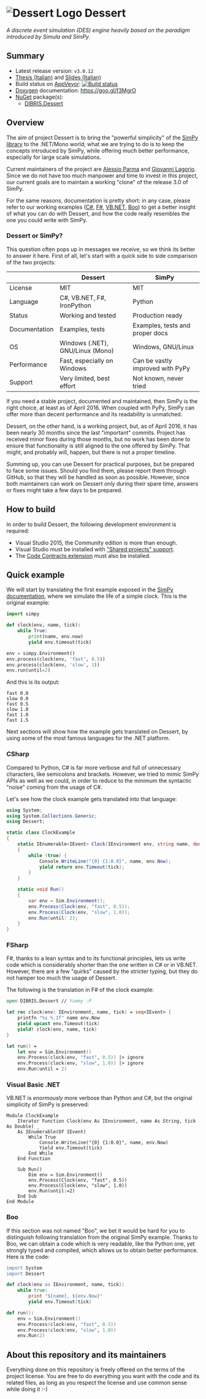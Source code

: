 ![](https://googledrive.com/host/0B8v0ikF4z2BiR29YQmxfSlE1Sms/Progetti/Dessert/logo-64.png "Dessert Logo") Dessert
==================================================================================================================

*A discrete event simulation (DES) engine heavily based on the paradigm introduced by Simula and SimPy.*

## Summary ##

* Latest release version: `v3.0.12`
* [Thesis (Italian)](https://googledrive.com/host/0B8v0ikF4z2BiR29YQmxfSlE1Sms/Progetti/Dessert/mthesis-essay.pdf) and [Slides (Italian)](https://googledrive.com/host/0B8v0ikF4z2BiR29YQmxfSlE1Sms/Progetti/Dessert/mthesis-slides.pdf)
* Build status on [AppVeyor](https://ci.appveyor.com): [![Build status](https://ci.appveyor.com/api/projects/status/w1wmaefjipfv8cfu?svg=true)](https://ci.appveyor.com/project/pomma89/dessert)
* [Doxygen](http://www.stack.nl/~dimitri/doxygen/index.html) documentation: https://goo.gl/f3MgrO
* [NuGet](https://www.nuget.org) package(s):
    + [DIBRIS.Dessert](https://www.nuget.org/packages/Dessert/)

## Overview ##

The aim of project Dessert is to bring the "powerful simplicity" of the [SimPy library](https://bitbucket.org/simpy/simpy/) to the .NET/Mono world; what we are trying to do is to keep the concepts introduced by SimPy, while offering much better performance, especially for large scale simulations.

Current maintainers of the project are [Alessio Parma](http://pomma89.altervista.org/) and [Giovanni Lagorio](http://www.disi.unige.it/person/LagorioG/). Since we do not have too much manpower and time to invest in this project, our current goals are to maintain a working "clone" of the release 3.0 of SimPy.

For the same reasons, documentation is pretty short: in any case, please refer to our working examples ([C#](https://github.com/pomma89/Dessert/tree/master/Dessert.Examples.CSharp), [F#](https://github.com/pomma89/Dessert/tree/master/Dessert.Examples.FSharp), [VB.NET](https://github.com/pomma89/Dessert/tree/master/Dessert.Examples.VisualBasic), [Boo](https://github.com/pomma89/Dessert/tree/master/Dessert.Examples.Boo)) to get a better insight of what you can do with Dessert, and how the code really resembles the one you could write with SimPy.

### Dessert or SimPy? ###

This question often pops up in messages we receive, so we think its better to answer it here. First of all, let's start with a quick side to side comparison of the two projects:

|               | Dessert                          | SimPy                            |
|---------------|----------------------------------|----------------------------------|
| License       | MIT                              | MIT                              |
| Language      | C#, VB.NET, F#, IronPython       | Python                           |
| Status        | Working and tested               | Production ready                 |
| Documentation | Examples, tests                  | Examples, tests and proper docs  |
| OS            | Windows (.NET), GNU/Linux (Mono) | Windows, GNU/Linux               |
| Performance   | Fast, especially on Windows      | Can be vastly improved with PyPy |
| Support       | Very limited, best effort        | Not known, never tried           |

If you need a stable project, documented and maintained, then SimPy is the right choice, at least as of April 2016. When coupled with PyPy, SimPy can offer more than decent performance and its readability is unmatched.

Dessert, on the other hand, is a working project, but, as of April 2016, it has been nearly 30 months since the last "important" commits. Project has received minor fixes during those months, but no work has been done to ensure that functionality is still aligned to the one offered by SimPy. That might, and probably will, happen, but there is not a proper timeline.

Summing up, you can use Dessert for practical purposes, but be prepared to face some issues. Should you find them, please report them through GitHub, so that they will be handled as soon as possible. However, since both maintainers can work on Dessert only during their spare time, answers or fixes might take a few days to be prepared.

## How to build ##

In order to build Dessert, the following development environment is required:

* Visual Studio 2015, the Community edition is more than enough.
* Visual Studio must be installed with ["Shared projects" support](http://www.c-sharpcorner.com/UploadFile/7ca517/shared-project-an-impressive-features-of-visual-studio-201/).
* The [Code Contracts extension](https://visualstudiogallery.msdn.microsoft.com/1ec7db13-3363-46c9-851f-1ce455f66970) must also be installed.

Quick example
-------------

We will start by translating the first example exposed in the [SimPy documentation](https://simpy.readthedocs.org/en/latest/index.html), where we simulate the life of a simple clock. This is the original example:

```py
import simpy

def clock(env, name, tick):
    while True:
        print(name, env.now)
        yield env.timeout(tick)

env = simpy.Environment()
env.process(clock(env, 'fast', 0.5))
env.process(clock(env, 'slow', 1))
env.run(until=2)
```

And this is its output:

```
fast 0.0
slow 0.0
fast 0.5
slow 1.0
fast 1.0
fast 1.5
```

Next sections will show how the example gets translated on Dessert, by using some of the most famous languages for the .NET platform.

### CSharp

Compared to Python, C# is far more verbose and full of unnecessary characters, like semicolons and brackets. However, we tried to mimic SimPy APIs as well as we could, in order to reduce to the minimum the syntactic "noise" coming from the usage of C#.

Let's see how the clock example gets translated into that language:

```cs
using System;
using System.Collections.Generic;
using Dessert;

static class ClockExample
{
    static IEnumerable<IEvent> Clock(IEnvironment env, string name, double tick)
    {
        while (true) {
            Console.WriteLine("{0} {1:0.0}", name, env.Now);
            yield return env.Timeout(tick);
        }
    }

    static void Run()
    {
        var env = Sim.Environment();
        env.Process(Clock(env, "fast", 0.5));
        env.Process(Clock(env, "slow", 1.0));
        env.Run(until: 2);
    }
}
```

### FSharp

F#, thanks to a lean syntax and to its functional principles, lets us write code which is considerably shorter than the one written in C# or in VB.NET. However, there are a few "quirks" caused by the stricter typing, but they do not hamper too much the usage of Dessert.

The following is the translation in F# of the clock example:

```fs
open DIBRIS.Dessert // Yummy :P

let rec clock(env: IEnvironment, name, tick) = seq<IEvent> { 
    printfn "%s %.1f" name env.Now 
    yield upcast env.Timeout(tick)
    yield! clock(env, name, tick)
}

let run() =
    let env = Sim.Environment() 
    env.Process(clock(env, "fast", 0.5)) |> ignore
    env.Process(clock(env, "slow", 1.0)) |> ignore
    env.Run(until = 2)
```

### Visual Basic .NET

VB.NET is _enormously_ more verbose than Python and C#, but the original simplicity of SimPy is preserved:

```vbnet
Module ClockExample
    Iterator Function Clock(env As IEnvironment, name As String, tick As Double) _
    As IEnumerable(Of IEvent)
        While True
            Console.WriteLine("{0} {1:0.0}", name, env.Now)
            Yield env.Timeout(tick)
        End While
    End Function

    Sub Run()
        Dim env = Sim.Environment()
        env.Process(Clock(env, "fast", 0.5))
        env.Process(Clock(env, "slow", 1.0))
        env.Run(until:=2)
    End Sub
End Module
```

### Boo

If this section was not named "Boo", we bet it would be hard for you to distinguish following translation from the original SimPy example. Thanks to Boo, we can obtain a code which is very readable, like the Python one, yet strongly typed and compiled, which allows us to obtain better performance. Here is the code:

```boo
import System
import Dessert

def clock(env as IEnvironment, name, tick):
	while true:
		print "${name}, ${env.Now}"
		yield env.Timeout(tick)

def run():
	env = Sim.Environment()
	env.Process(clock(env, "fast", 0.5))
	env.Process(clock(env, "slow", 1.0))
	env.Run(2)
```

## About this repository and its maintainers ##

Everything done on this repository is freely offered on the terms of the project license. You are free to do everything you want with the code and its related files, as long as you respect the license and use common sense while doing it :-)

